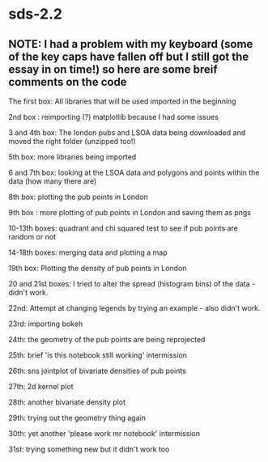 # sds-2.2
## NOTE: I had a problem with my keyboard (some of the key caps have fallen off but I still got the essay in on time!) so here are some breif comments on the code
The first box: All libraries that will be used imported in the beginning 

2nd box : reimporting (?) matplotlib because I had some issues

3 and 4th box: The london pubs and LSOA data being downloaded and moved the right folder (unzipped too!)

5th box: more libraries being imported

6 and 7th box: looking at the LSOA data and polygons and points within the data (how many there are)

8th box: plotting the pub points in London

9th box : more plotting of pub points in London and saving them as pngs

10-13th boxes: quadrant and chi squared test to see if pub points are random or not

14-18th boxes: merging data and plotting a map

19th box: Plotting the density of pub points in London

20 and 21st boxes: I tried to alter the spread (histogram bins) of the data - didn't work.

22nd: Attempt at changing legends by trying an example - also didn't work.

23rd: importing bokeh

24th: the geometry of the pub points are being reprojected

25th: brief 'is this notebook still working' intermission

26th: sns jointplot of bivariate densities of pub points

27th: 2d kernel plot

28th: another bivariate density plot

29th: trying out the geometry thing again 

30th: yet another 'please work mr notebook' intermission

31st: trying something new but it didn't work too
